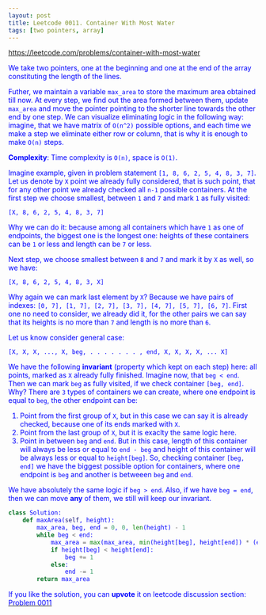 ```yaml
---
layout: post
title: Leetcode 0011. Container With Most Water
tags: [two pointers, array]
---
```


<a href="https://leetcode.com/problems/container-with-most-water"> <font color = blue>https://leetcode.com/problems/container-with-most-water

We take two pointers, one at the beginning and one at the end of the array constituting the length of the lines.

Futher, we maintain a variable `max_area` to store the maximum area obtained till now.  At every step, we find out the area formed between them, update `max_area` and move the pointer pointing to the shorter line towards the other end by one step. We can visualize eliminating logic in the following way: imagine, that we have matrix of `O(n^2)` possible options, and each time we make a step we eliminate either row or column, that is why it is enough to make `O(n)` steps. 

**Complexity**: Time complexity is `O(n)`, space is `O(1)`.

Imagine example, given in problem statement `[1, 8, 6, 2, 5, 4, 8, 3, 7]`. Let us denote by `X` point we already fully considered, that is such point, that for any other point we already checked all `n-1` possible containers. At the first step we choose smallest, between `1` and `7` and mark `1` as fully visited:

`[X, 8, 6, 2, 5, 4, 8, 3, 7]`

Why we can do it: because among all containers which have `1` as one of endpoints, the biggest one is the longest one: heights of these containers can be `1` or less and length can be `7` or less.

Next step, we choose smallest between `8` and `7` and mark it by `X` as well, so we have:

`[X, 8, 6, 2, 5, 4, 8, 3, X]`

Why again we can mark last element by `X`? Because we have pairs of indexes: `[0, 7], [1, 7], [2, 7], [3, 7], [4, 7], [5, 7], [6, 7]`. First one no need to consider, we already did it, for the other pairs we can say that its heights is no more than `7` and length is no more than `6`. 

Let us know consider general case:

`[X, X, X, ..., X, beg, . . . . . . . , end, X, X, X, X, ... X]`

We have the following **invariant** (property which kept on each step) here: all points, marked as `X` already fully finished. Imagine now, that `beg < end`. Then we can mark `beg` as fully visited, if we check container `[beg, end]`. Why? There are `3` types of containers we can create, where one endpoint is equal to `beg`, the other endpoint can be:

1. Point from the first group of `X`, but in this case we can say it is already checked, because one of its ends marked with `X`.
2. Point from the last group of `X`, but it is exaclty the same logic here.
3. Point in between `beg` and `end`. But in this case, length of this container will always be less or equal to `end - beg` and height of this container will be always less or equal to `height[beg]`. So, checking container `[beg, end]` we have the biggest possible option for containers, where one endpoint is `beg` and another is betweeen `beg` and `end`.

We have absolutely the same logic if `beg > end`. Also, if we have `beg = end`, then we can move **any** of them, we still will keep our invariant.

```python
class Solution:
    def maxArea(self, height):
        max_area, beg, end = 0, 0, len(height) - 1
        while beg < end:
            max_area = max(max_area, min(height[beg], height[end]) * (end - beg))
            if height[beg] < height[end]:
                beg += 1
            else:
                end -= 1
        return max_area
```


If you like the solution, you can **upvote** it on leetcode discussion section:<a href="https://leetcode.com/problems/container-with-most-water/discuss/1069570/python-2-pointers-solution-explained"> <font color = blue>Problem 0011
